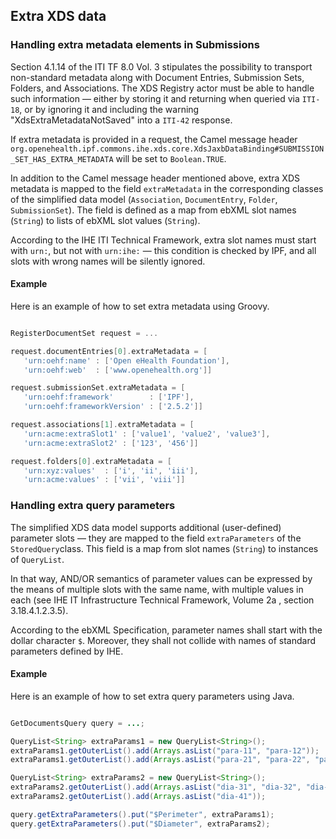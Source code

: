 ## Extra XDS data

### Handling extra metadata elements in Submissions

Section 4.1.14 of the ITI TF 8.0 Vol. 3 stipulates the possibility to transport non-standard metadata along with Document Entries,
Submission Sets, Folders, and Associations. The XDS Registry actor must be able to handle such information — either by storing it
and returning when queried via `ITI-18`, or by ignoring it and including the warning "XdsExtraMetadataNotSaved" into a `ITI-42` response.

If extra metadata is provided in a request, the Camel message header
`org.openehealth.ipf.commons.ihe.xds.core.XdsJaxbDataBinding#SUBMISSION_SET_HAS_EXTRA_METADATA` will be set to `Boolean.TRUE`.

In addition to the Camel message header mentioned above, extra XDS metadata is mapped to the field `extraMetadata`
in the corresponding classes of the simplified data model (`Association`, `DocumentEntry`, `Folder`, `SubmissionSet`).
The field is defined as a map from ebXML slot names (`String`) to lists of ebXML slot values (`String`).

According to the IHE ITI Technical Framework, extra slot names must start with `urn:`, but not with `urn:ihe:`
— this condition is checked by IPF, and all slots with wrong names will be silently ignored.

#### Example

Here is an example of how to set extra metadata using Groovy.

```groovy

RegisterDocumentSet request = ...

request.documentEntries[0].extraMetadata = [
   'urn:oehf:name' : ['Open eHealth Foundation'],
   'urn:oehf:web'  : ['www.openehealth.org']]

request.submissionSet.extraMetadata = [
   'urn:oehf:framework'        : ['IPF'],
   'urn:oehf:frameworkVersion' : ['2.5.2']]

request.associations[1].extraMetadata = [
   'urn:acme:extraSlot1' : ['value1', 'value2', 'value3'],
   'urn:acme:extraSlot2' : ['123', '456']]

request.folders[0].extraMetadata = [
   'urn:xyz:values'  : ['i', 'ii', 'iii'],
   'urn:acme:values' : ['vii', 'viii']]

```

### Handling extra query parameters

The simplified XDS data model supports additional (user-defined) parameter slots — they are mapped to the field
`extraParameters` of the `StoredQuery`class. This field is a map from slot names (`String`) to instances of `QueryList`.

In that way, AND/OR semantics of parameter values can be expressed by the means of multiple slots with the same name,
with multiple values in each (see IHE IT Infrastructure Technical Framework, Volume 2a , section 3.18.4.1.2.3.5).

According to the ebXML Specification, parameter names shall start with the dollar character `$`.
Moreover, they shall not collide with names of standard parameters defined by IHE.

#### Example

Here is an example of how to set extra query parameters using Java.

```java

GetDocumentsQuery query = ...;

QueryList<String> extraParams1 = new QueryList<String>();
extraParams1.getOuterList().add(Arrays.asList("para-11", "para-12"));
extraParams1.getOuterList().add(Arrays.asList("para-21", "para-22", "para-23"));

QueryList<String> extraParams2 = new QueryList<String>();
extraParams2.getOuterList().add(Arrays.asList("dia-31", "dia-32", "dia-33"));
extraParams2.getOuterList().add(Arrays.asList("dia-41"));

query.getExtraParameters().put("$Perimeter", extraParams1);
query.getExtraParameters().put("$Diameter", extraParams2);

```